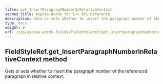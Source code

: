 ```yaml
---
title: get_InsertParagraphNumberInRelativeContext
second_title: Aspose.Words for C++ API Reference
description: Gets or sets whether to insert the paragraph number of the referenced paragraph in relative context. 
type: docs
weight: 0
url: /cpp/aspose.words.fields/fieldstyleref/get_insertparagraphnumberinrelativecontext/
---
```

## FieldStyleRef.get_InsertParagraphNumberInRelativeContext method


Gets or sets whether to insert the paragraph number of the referenced paragraph in relative context. 

